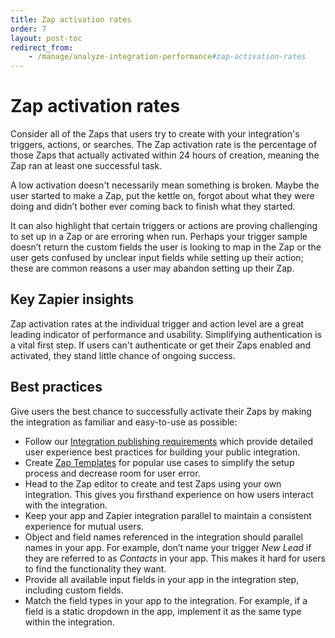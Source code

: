 ```yaml
---
title: Zap activation rates
order: 7
layout: post-toc
redirect_from: 
    - /manage/analyze-integration-performance#zap-activation-rates
---
```

# Zap activation rates

Consider all of the Zaps that users try to create with your integration's triggers, actions, or searches. The Zap activation rate is the percentage of those Zaps that actually activated within 24 hours of creation, meaning the Zap ran at least one successful task.

A low activation doesn't necessarily mean something is broken. Maybe the user started to make a Zap, put the kettle on, forgot about what they were doing and didn’t bother ever coming back to finish what they started.

It can also highlight that certain triggers or actions are proving challenging to set up in a Zap or are erroring when run. Perhaps your trigger sample doesn’t return the custom fields the user is looking to map in the Zap or the user gets confused by unclear input fields while setting up their action; these are common reasons a user may abandon setting up their Zap.

## Key Zapier insights

Zap activation rates at the individual trigger and action level are a great leading indicator of performance and usability. Simplifying authentication is a vital first step. If users can't authenticate or get their Zaps enabled and activated, they stand little chance of ongoing success.

## Best practices

Give users the best chance to successfully activate their Zaps by making the integration as familiar and easy-to-use as possible:

- Follow our [Integration publishing requirements](https://platform.zapier.com/publish/integration-publishing-requirements) which provide detailed user experience best practices for building your public integration.
- Create [Zap Templates](https://platform.zapier.com/publish/zap-templates) for popular use cases to simplify the setup process and decrease room for user error.
- Head to the Zap editor to create and test Zaps using your own integration. This gives you firsthand experience on how users interact with the integration. 
- Keep your app and Zapier integration parallel to maintain a consistent experience for mutual users.
- Object and field names referenced in the integration should parallel names in your app. For example, don’t name your trigger _New Lead_ if they are referred to as _Contacts_ in your app. This makes it hard for users to find the functionality they want.
- Provide all available input fields in your app in the integration step, including custom fields. 
- Match the field types in your app to the integration. For example, if a field is a static dropdown in the app, implement it as the same type within the integration.